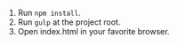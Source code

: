 1. Run `npm install`.
1. Run `gulp` at the project root.
2. Open index.html in your favorite browser.

